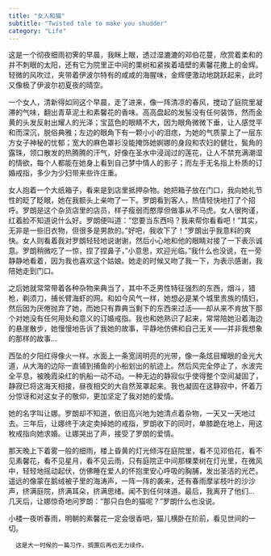 ```yaml
---
title: "女人和猫"
subtitle: "Twisted tale to make you shudder"
category: "Life"
---
```

这是一个彻夜细雨初霁的早晨，我眯上眼，透过湿漉漉的邓伯花蔓，欣赏着柔和的并不刺眼的太阳，还有它为院里正中间的栗树和紧挨着墙壁的素馨花撒上的金辉。轻微的风吹过，夹带着伊波尔特有的咸咸的海腥味，金辉便激动地跳跃起来，此时又像极了伊波尔初夏夜的晴空。  

一个女人，清新得如同这个早晨，走了进来，像一阵清凉的春风，搅动了庭院里凝滞的气味，翻出青草泥土和素馨花的香味。高高盘起的发髻没有任何装饰，然而金黄的头发反射出耀人的光泽；宝蓝色的眼睛不大，因为眼角微微下垂，让人感觉平和而深沉，脱俗典雅；左边的眼角下有一颗小小的泪痣，为她的气质蒙上了一层东方女子神秘的忧郁；宽大的麻色罩衫没能掩饰她婀娜的身段和农妇的健壮，鬓角的露珠，领口散发的热腾腾的汗气，好像在圣水中浸润过的莲花，让人不禁充满潮湿的情欲，每个人都能在她身上看到自己梦中情人的影子；而左手无名指上朴质的订婚戒指，多少为少妇带来些许庄重。  

女人抱着一个大纸箱子，看来是到店里抵押杂物。她把箱子放在门口，我向她礼节性的眨了眨眼，她在我额头上亲吻了一下。罗朗看到客人，热情轻快地打了个招呼。罗朗是这个杂货店里的店员，样子瘦弱而憨厚但做事从不马虎。女人很拘谨，红着脸不知道说什么好。罗朗便叫道：”您要当东西吗？我来帮你看看吧！”其实，无非是一些旧衣物，但很多是男款的。”好吧，我收下了！”罗朗出乎我意料的爽快。女人则看着我对罗朗轻轻地说谢谢，然后小心地和他的眼睛对接了一下表示诚意。罗朗稍微吃了一惊，捏了捏鼻子，”小意思，欢迎光临。”我什么也没说，在一旁静静地看着，因为我也喜欢这个姑娘。她走的时候又吻了我一下，为表示感谢，我陪她走到门口。  

之后她就常常带着各种杂物来典当了，其中不乏男性特征强烈的东西，烟斗，猎枪，剃须刀，捕长臂海虾的网。和如今风气一样，她想必是某个城里贵族的情妇，然后因为厌倦抛弃了她，而她只有靠典当剩下的东西来过活——却从来不肯放下那个对她没有任何用处和意义的订婚戒指。我也和她熟识了起来，常常陪她沿着海边的悬崖散步，她慢慢地告诉了我她的故事，平静地仿佛和自己无关——并非我想象的那样的故事...  

西坠的夕阳红得像火一样。水面上一条宽阔明亮的光带，像一条炫目耀眼的金光大道，从大海的边际一直铺到捕鱼的小船划出的航迹上。然后风完全停止了，水波完全平息，被晚霞染红的帆船一动不动。一种无边的静寂似乎使得整个空间凝固了，静寂已将这海天相接，昼夜相交的大自然笼罩起来。我也凝固在这静寂中，怀着万分惊讶和对这女子的敬仰，更加坚定了我对她的爱情。  

她的名字叫让娜。罗朗却不知道，依旧高兴地为她清点着杂物，一天又一天地过去。三年后，让娜终于决定卖掉她的戒指，罗朗收下的同时，单膝跪在地上，用这枚戒指向她求婚。让娜哭出了声，接受了罗朗的爱情。  

那天晚上下着雾一般的细雨，楼上昏黄的灯光倾泻在庭院里，看不见邓伯花，看不见素馨花，看不见星月，看不见云雨，只有庭院正中间那棵栗树在灯光里，在微风中，轻轻地摇动起伏，仿佛睡在爱人的怀抱里安心呼吸的胸脯，发出圣洁的光芒。遥远的像蒙在鹅绒被子里的海涛声，一阵一阵的袭来，还有春雨摩挲枝叶的沙沙声，挤满庭院，挤满耳朵，挤满思绪。闻不到任何味道。最后，我离开了他们...  
几天后，让娜惊奇地问罗朗：“那只白色的猫呢？”罗朗什么也没说。  

小楼一夜听春雨，明朝的素馨花一定会很香吧，猫儿横卧在阶前，看见世间的一切。  

```
  这是大一时候的一篇习作，搁置后再也无力续作。
```
